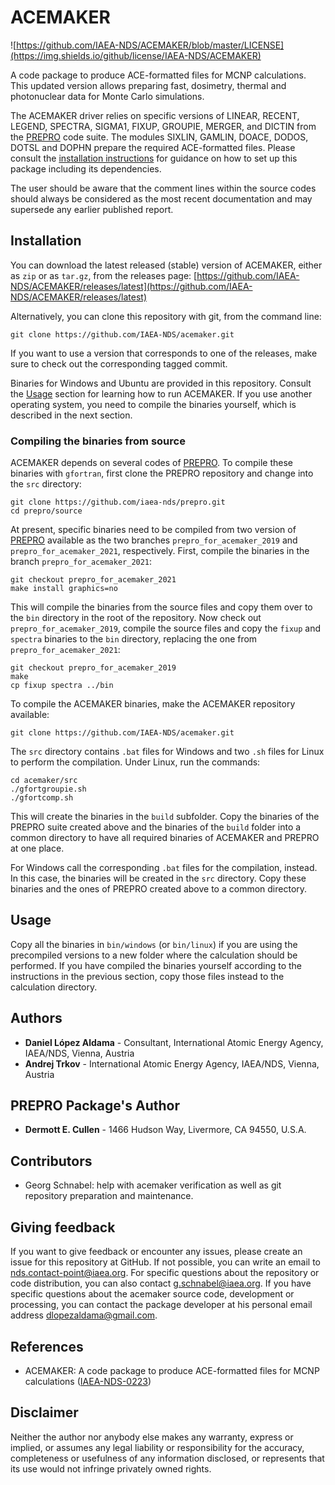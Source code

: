 # ACEMAKER

![https://github.com/IAEA-NDS/ACEMAKER/blob/master/LICENSE](https://img.shields.io/github/license/IAEA-NDS/ACEMAKER)

A code package to produce ACE-formatted files for MCNP calculations. This updated version allows preparing fast, dosimetry, thermal and photonuclear data for Monte Carlo simulations.

The ACEMAKER driver relies on specific versions of LINEAR, RECENT, LEGEND, SPECTRA, SIGMA1, FIXUP, GROUPIE, MERGER, and DICTIN from the [PREPRO] code suite.
The modules SIXLIN, GAMLIN, DOACE, DODOS, DOTSL and DOPHN prepare the required ACE-formatted files.
Please consult the [installation instructions](#installation) for guidance on how to set up this package including its dependencies.

The user should be aware that the comment lines within the source codes should always be considered as the most recent documentation and may supersede any earlier published report.

[PREPRO]: https://github.com/iaea-nds/prepro

## Installation

You can download the latest released (stable) version of ACEMAKER, either as `zip` or as `tar.gz`, from the releases page:
[https://github.com/IAEA-NDS/ACEMAKER/releases/latest](https://github.com/IAEA-NDS/ACEMAKER/releases/latest)

Alternatively, you can clone this repository with git, from the command line:
```
git clone https://github.com/IAEA-NDS/acemaker.git
```
If you want to use a version that corresponds to one of the releases, make sure to check out the corresponding tagged commit.

Binaries for Windows and Ubuntu are provided in this repository. Consult the [Usage](#usage) section for learning how to run ACEMAKER.
If you use another operating system, you need to compile the binaries yourself, which is described in the next section.

### Compiling the binaries from source
ACEMAKER depends on several codes of [PREPRO].
To compile these binaries with `gfortran`, first clone the PREPRO repository and change into the `src` directory:
```
git clone https://github.com/iaea-nds/prepro.git
cd prepro/source

```
At present, specific binaries need to be compiled from two version of [PREPRO] available as
the two branches `prepro_for_acemaker_2019` and `prepro_for_acemaker_2021`, respectively.
First, compile the binaries in the branch `prepro_for_acemaker_2021`:
```
git checkout prepro_for_acemaker_2021
make install graphics=no
```
This will compile the binaries from the source files and copy them over to the `bin` directory in the root of the repository.
Now check out `prepro_for_acemaker_2019`, compile the source files and copy the `fixup` and `spectra` binaries to the `bin` directory,
replacing the one from `prepro_for_acemaker_2021`:
```
git checkout prepro_for_acemaker_2019
make
cp fixup spectra ../bin
```

To compile the ACEMAKER binaries, make the ACEMAKER repository available:
```
git clone https://github.com/IAEA-NDS/acemaker.git
```
The `src` directory contains `.bat` files for Windows and two `.sh` files for Linux to perform the compilation.
Under Linux, run the commands:
```
cd acemaker/src
./gfortgroupie.sh
./gfortcomp.sh
```
This will create the binaries in the `build` subfolder.
Copy the binaries of the PREPRO suite created above and the binaries of the `build` folder into a common directory
to have all required binaries of ACEMAKER and PREPRO at one place.

For Windows call the corresponding `.bat` files for the compilation, instead.
In this case, the binaries will be created in the `src` directory.
Copy these binaries and the ones of PREPRO created above to a common directory.

## Usage

Copy all the binaries in `bin/windows` (or `bin/linux`) if you are using the precompiled versions
to a new folder where the calculation should be performed. If you have compiled the binaries yourself
according to the instructions in the previous section, copy those files instead to the calculation directory.


## Authors

* **Daniel López Aldama** - Consultant, International Atomic Energy Agency, IAEA/NDS, Vienna, Austria
* **Andrej Trkov** - International Atomic Energy Agency, IAEA/NDS, Vienna, Austria

## PREPRO Package's Author

* **Dermott E. Cullen** - 1466 Hudson Way, Livermore, CA 94550, U.S.A.

## Contributors

- Georg Schnabel: help with acemaker verification as well as git repository preparation and maintenance.

## Giving feedback

If you want to give feedback or encounter any issues, please create
an issue for this repository at GitHub. If not possible, you can
write an email to [nds.contact-point@iaea.org](mailto:nds.contact-point@iaea.org).
For specific questions about the repository or code distribution, you can also
contact [g.schnabel@iaea.org](mailto:g.schnabel@iaea.org). If you have specific questions about
the acemaker source code, development or processing, you can contact the
package developer at his personal email address [dlopezaldama@gmail.com](mailto:dlopezaldama@gmail.com).


## References

* ACEMAKER: A code package to produce ACE-formatted files for MCNP calculations ([IAEA-NDS-0223](https://nds.iaea.org/publications/iaea-nds/iaea-nds-223.pdf))

## Disclaimer

Neither the author nor anybody else makes any warranty, express or implied, or assumes any legal liability or responsibility for the accuracy, completeness or usefulness of any information disclosed, or represents that its use would not infringe privately owned rights.
